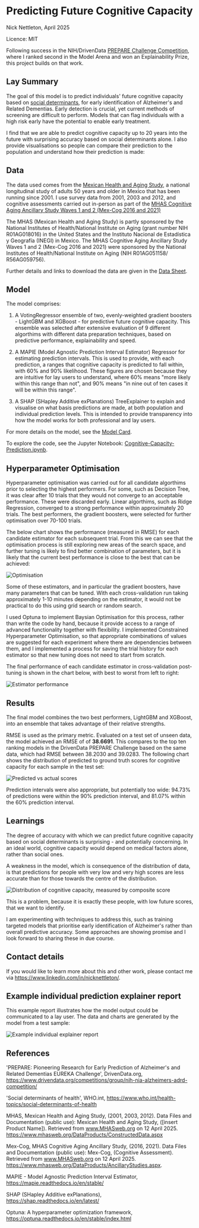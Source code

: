 # Predicting Future Cognitive Capacity 

Nick Nettleton, April 2025

Licence: MIT


Following success in the NIH/DrivenData [PREPARE Challenge Competition](https://www.drivendata.org/competitions/group/nih-nia-alzheimers-adrd-competition/), where I ranked second in the Model Arena and won an Explainability Prize, this project builds on that work.

## Lay Summary

The goal of this model is to predict individuals' future cognitive capacity based on [social determinants](https://www.who.int/health-topics/social-determinants-of-health), for early identification of Alzheimer's and Related Dementias. Early detection is crucial, yet current methods of screening are difficult to perform. Models that can flag individuals with a high risk early have the potential to enable early treatment.

I find that we are able to predict cognitive capacity up to 20 years into the future with surprising accuracy based on social determinants alone. I also provide visualisations so people can compare their prediction to the population and understand how their prediction is made: 

## Data

The data used comes from the [Mexican Health and Aging Study](https://www.mhasweb.org/Home/index.aspx), a national longitudinal study of adults 50 years and older in Mexico that has been running since 2001. I use survey data from 2001, 2003 and 2012, and cognitive assessments carried out in-person as part of the [MHAS Cognitive Aging Ancillary Study Waves 1 and 2 (Mex-Cog 2016 and 2021)](https://www.mhasweb.org/DataProducts/AncillaryStudies.aspx)

The MHAS (Mexican Health and Aging Study) is partly sponsored by the National Institutes of Health/National Institute on Aging (grant number NIH R01AG018016) in the United States and the Instituto Nacional de Estadística y Geografía (INEGI) in Mexico. The MHAS Cognitive Aging Ancillary Study Waves 1 and 2 (Mex-Cog 2016 and 2021) were sponsored by the National Institutes of Health/National Institute on Aging (NIH R01AG051158/ R56AG059756).

Further details and links to download the data are given in the [Data Sheet](data_sheet.md).

## Model 

The model comprises:

1. A VotingRegressor ensemble of two, evenly-weighted gradient boosters - LightGBM and XGBoost - for predictive future cognitive capacity. This ensemble was selected after extensive evaluation of 9 different algorthims with different data preparation techniques, based on predictive performance, explainability and speed.

2. A MAPIE (Model Agnostic Prediction Interval Estimator) Regressor for estimating prediction intervals. This is used to provide, with each prediction, a ranges that cognitive capacity is predicted to fall within, with 60% and 90% likelihood. These figures are chosen because they are intuitive for lay users to understand, where 60% means "more likely within this range than not", and 90% means "in nine out of ten cases it will be within this range".  

3. A SHAP (SHapley Additive exPlanations) TreeExplainer to explain and visualise on what basis predictions are made, at both population and individual prediction levels. This is intended to provide transparency into how the model works for both professional and lay users.

For more details on the model, see the [Model Card](model_card.md).

To explore the code, see the Jupyter Notebook: [Cognitive-Capacity-Prediction.ipynb](Cognitive-Capacity-Prediction.ipynb).

## Hyperparameter Optimisation

Hyperparameter optimisation was carried out for all candidate algorthims prior to selecting the highest performers. For some, such as Decision Tree, it was clear after 10 trials that they would not converge to an acceptable performance. These were discarded early. Linear algorthims, such as Ridge Regression, converged to a strong performance within approximately 20 trials. The best performers, the gradient boosters, were selected for further optimisation over 70-100 trials.

The below chart shows the performance (measured in RMSE) for each candidate estimator for each subsequent trial. From this we can see that the optimisation process is still exploring new areas of the search space, and further tuning is likely to find better combination of parameters, but it is likely that the current best performance is close to the best that can be achieved:

![Optimisation](assets/optimisation.png)

Some of these estimators, and in particular the gradient boosters, have many parameters that can be tuned. With each cross-validation run taking approximately 1-10 minutes depending on the estimator, it would not be practical to do this using grid search or random search.

I used Optuna to implement Baysian Optimisation for this process, rather than write the code by hand, because it provide access to a range of advanced functionality together with flexibility. I implemented Constrained Hyperparameter Optimisation, so that appropriate combinations of values are suggested for each experiment where there are dependencies between them, and I implemented a process for saving the trial history for each estimator so that new tuning does not need to start from scratch.

The final performance of each candidate estimator in cross-validation post-tuning is shown in the chart below, with best to worst from left to right:

![Estimator performance](assets/estimator-performance.png)

## Results

The final model combines the two best performers, LightGBM and XGBoost, into an ensemble that takes advantage of their relative strengths.

RMSE is used as the primary metric. Evaluated on a test set of unseen data, the model achieved an RMSE of of **38.6691**. This compares to the top ten ranking models in the DrivenData PREPARE Challenge based on the same data, which had RMSE between 38.2030 and 39.0283. The following chart shows the distribution of predicted to ground truth scores for cognitive capacity for each sample in the test set:

![Predicted vs actual scores](assets/prediction-vs-actual.png)

Prediction intervals were also appropriate, but potentially too wide: 94.73% of predictions were within the 90% prediction interval, and 81.07% within the 60% prediction interval.

## Learnings

The degree of accuracy with which we can predict future cognitive capacity based on social determinants is surprising - and potentially concerning. In an ideal world, cognitive capacity would depend on medical factors alone, rather than social ones.

A weakness in the model, which is consequence of the distribution of data, is that predictions for people with very low and very high scores are less accurate than for those towards the centre of the distribution.

![Distribution of cognitive capacity, measured by composite score](assets/distribution-of-score.png)

This is a problem, because it is exactly these people, with low future scores, that we want to identify.

I am experimenting with techniques to address this, such as training targeted models that prioritise early identification of Alzheimer's rather than overall predictive accuracy. Some approaches are showing promise and I look forward to sharing these in due course.

## Contact details

If you would like to learn more about this and other work, please contact me via https://www.linkedin.com/in/nicknettleton/.

## Example individual prediction explainer report

This example report illustrates how the model output could be communicated to a lay user. The data and charts are generated by the model from a test sample:

![Example individual explainer report](assets/explainer-yeeg.png)

## References

'PREPARE: Pioneering Research for Early Prediction of Alzheimer's and Related Dementias EUREKA Challenge', DrivenData.org, https://www.drivendata.org/competitions/group/nih-nia-alzheimers-adrd-competition/

'Social determinants of health', WHO.int, https://www.who.int/health-topics/social-determinants-of-health

MHAS, Mexican Health and Aging Study, (2001, 2003, 2012). Data Files and Documentation (public use): Mexican Health and Aging Study, ([insert Product Name]). Retrieved from  www.MHASweb.org on 12 April 2025. https://www.mhasweb.org/DataProducts/ConstructedData.aspx

Mex-Cog, MHAS Cognitive Aging Ancillary Study, (2016, 2021). Data Files and Documentation (public use): Mex-Cog, (Cognitive Assessment). Retrieved from www.MHASweb.org on 12 April 2025. https://www.mhasweb.org/DataProducts/AncillaryStudies.aspx.

MAPIE - Model Agnostic Prediction Interval Estimator, https://mapie.readthedocs.io/en/stable/

SHAP (SHapley Additive exPlanations), https://shap.readthedocs.io/en/latest/

Optuna: A hyperparameter optimization framework, https://optuna.readthedocs.io/en/stable/index.html

